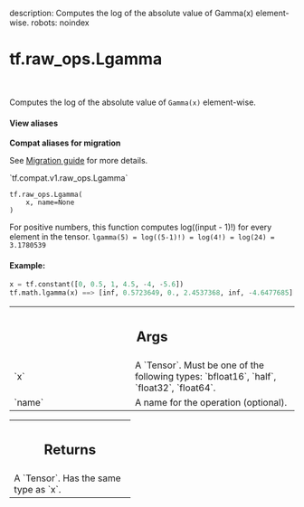 description: Computes the log of the absolute value of Gamma(x) element-wise.
robots: noindex

# tf.raw_ops.Lgamma

<!-- Insert buttons and diff -->

<table class="tfo-notebook-buttons tfo-api nocontent" align="left">

</table>



Computes the log of the absolute value of `Gamma(x)` element-wise.

<section class="expandable">
  <h4 class="showalways">View aliases</h4>
  <p>
<b>Compat aliases for migration</b>
<p>See
<a href="https://www.tensorflow.org/guide/migrate">Migration guide</a> for
more details.</p>
<p>`tf.compat.v1.raw_ops.Lgamma`</p>
</p>
</section>

<pre class="devsite-click-to-copy prettyprint lang-py tfo-signature-link">
<code>tf.raw_ops.Lgamma(
    x, name=None
)
</code></pre>



<!-- Placeholder for "Used in" -->

  For positive numbers, this function computes log((input - 1)!) for every element in the tensor.
  `lgamma(5) = log((5-1)!) = log(4!) = log(24) = 3.1780539`

#### Example:



```python
x = tf.constant([0, 0.5, 1, 4.5, -4, -5.6])
tf.math.lgamma(x) ==> [inf, 0.5723649, 0., 2.4537368, inf, -4.6477685]
```

<!-- Tabular view -->
 <table class="responsive fixed orange">
<colgroup><col width="214px"><col></colgroup>
<tr><th colspan="2"><h2 class="add-link">Args</h2></th></tr>

<tr>
<td>
`x`
</td>
<td>
A `Tensor`. Must be one of the following types: `bfloat16`, `half`, `float32`, `float64`.
</td>
</tr><tr>
<td>
`name`
</td>
<td>
A name for the operation (optional).
</td>
</tr>
</table>



<!-- Tabular view -->
 <table class="responsive fixed orange">
<colgroup><col width="214px"><col></colgroup>
<tr><th colspan="2"><h2 class="add-link">Returns</h2></th></tr>
<tr class="alt">
<td colspan="2">
A `Tensor`. Has the same type as `x`.
</td>
</tr>

</table>

